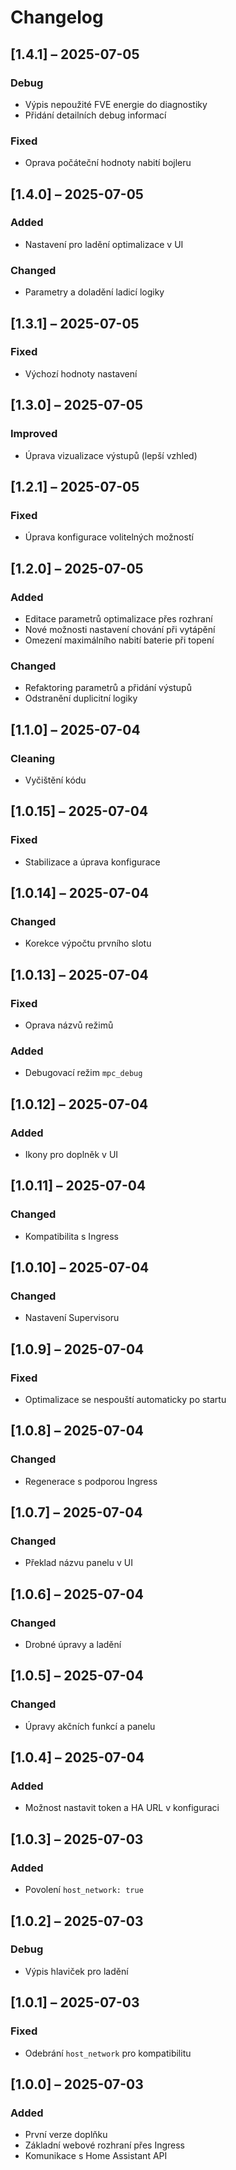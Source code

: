 # Changelog

## [1.4.1] – 2025-07-05
### Debug
- Výpis nepoužité FVE energie do diagnostiky
- Přidání detailních debug informací
### Fixed
- Oprava počáteční hodnoty nabití bojleru

## [1.4.0] – 2025-07-05
### Added
- Nastavení pro ladění optimalizace v UI
### Changed
- Parametry a doladění ladicí logiky

## [1.3.1] – 2025-07-05
### Fixed
- Výchozí hodnoty nastavení

## [1.3.0] – 2025-07-05
### Improved
- Úprava vizualizace výstupů (lepší vzhled)

## [1.2.1] – 2025-07-05
### Fixed
- Úprava konfigurace volitelných možností

## [1.2.0] – 2025-07-05
### Added
- Editace parametrů optimalizace přes rozhraní
- Nové možnosti nastavení chování při vytápění
- Omezení maximálního nabití baterie při topení
### Changed
- Refaktoring parametrů a přidání výstupů
- Odstranění duplicitní logiky

## [1.1.0] – 2025-07-04
### Cleaning
- Vyčištění kódu

## [1.0.15] – 2025-07-04
### Fixed
- Stabilizace a úprava konfigurace

## [1.0.14] – 2025-07-04
### Changed
- Korekce výpočtu prvního slotu

## [1.0.13] – 2025-07-04
### Fixed
- Oprava názvů režimů
### Added
- Debugovací režim `mpc_debug`

## [1.0.12] – 2025-07-04
### Added
- Ikony pro doplněk v UI

## [1.0.11] – 2025-07-04
### Changed
- Kompatibilita s Ingress

## [1.0.10] – 2025-07-04
### Changed
- Nastavení Supervisoru

## [1.0.9] – 2025-07-04
### Fixed
- Optimalizace se nespouští automaticky po startu

## [1.0.8] – 2025-07-04
### Changed
- Regenerace s podporou Ingress

## [1.0.7] – 2025-07-04
### Changed
- Překlad názvu panelu v UI

## [1.0.6] – 2025-07-04
### Changed
- Drobné úpravy a ladění

## [1.0.5] – 2025-07-04
### Changed
- Úpravy akčních funkcí a panelu

## [1.0.4] – 2025-07-04
### Added
- Možnost nastavit token a HA URL v konfiguraci

## [1.0.3] – 2025-07-03
### Added
- Povolení `host_network: true`

## [1.0.2] – 2025-07-03
### Debug
- Výpis hlaviček pro ladění

## [1.0.1] – 2025-07-03
### Fixed
- Odebrání `host_network` pro kompatibilitu

## [1.0.0] – 2025-07-03
### Added
- První verze doplňku
- Základní webové rozhraní přes Ingress
- Komunikace s Home Assistant API
